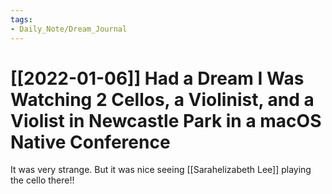 ```yaml
---
tags:
- Daily_Note/Dream_Journal
---
```


# [[2022-01-06]] Had a Dream I Was Watching 2 Cellos, a Violinist, and a Violist in Newcastle Park in a macOS Native Conference



It was very strange. But it was nice seeing [[Sarahelizabeth Lee]] playing the cello there!!